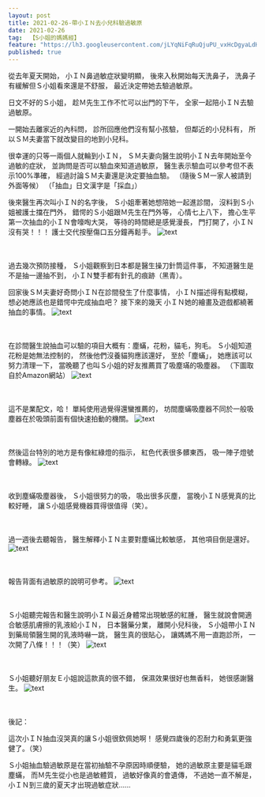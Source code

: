 ```yaml
---
layout: post
title: 2021-02-26-帶小ＩＮ去小兒科驗過敏原
date: 2021-02-26
tag:  【S小姐的媽媽經】
feature: "https://lh3.googleusercontent.com/jLYqNiFqRuQjuPU_vxHcDgyaLdHX1_zeZ1VvAvbG_lpd3LMHsC11DKL8iY1iKpN2IoEdXrPRX_1ppIrp362d3Bd3x5jdzbW29K6cj-NypgCxKX004QB9W3ybsP6yLECfINZGgh8E4Tg=w2400"
published: true
---
```


從去年夏天開始，
小ＩＮ鼻過敏症狀變明顯，
後來入秋開始每天洗鼻子，
洗鼻子有緩解但Ｓ小姐看來還是不舒服，
最近決定帶她去驗過敏原。


日文不好的Ｓ小姐，
趁Ｍ先生工作不忙可以出門的下午，
全家一起陪小ＩＮ去驗過敏原。

一開始去離家近的內科問，
診所回應他們沒有幫小孩驗，
但鄰近的小兒科有，
所以ＳＭ夫妻當下就改變目的地到小兒科。


很幸運的只等一兩個人就輪到小ＩＮ，
ＳＭ夫妻向醫生說明小ＩＮ去年開始至今過敏的症狀，
並詢問是否可以驗血來知道過敏原，
醫生表示驗血可以參考但不表示100%準確，
經過討論ＳＭ夫妻還是決定要抽血驗。
（隨後ＳＭ一家人被請到外面等候）
（「抽血」日文漢字是「採血」）


後來醫生再次叫小ＩＮ的名字後，
Ｓ小姐牽著她想陪她一起進診間，
沒料到Ｓ小姐被護士擋在門外，
錯愕的Ｓ小姐跟Ｍ先生在門外等，
心情七上八下，
擔心生平第一次抽血的小ＩＮ會嚎啕大哭，
等待的時間總是感覺漫長，
門打開了，小ＩＮ沒有哭！！！
護士交代按壓傷口五分鐘再鬆手。
![text](https://lh3.googleusercontent.com/jLYqNiFqRuQjuPU_vxHcDgyaLdHX1_zeZ1VvAvbG_lpd3LMHsC11DKL8iY1iKpN2IoEdXrPRX_1ppIrp362d3Bd3x5jdzbW29K6cj-NypgCxKX004QB9W3ybsP6yLECfINZGgh8E4Tg=w2400)


<br><br>
過去幾次預防接種，
Ｓ小姐觀察到日本都是醫生操刀針筒這件事，
不知道醫生是不是抽一邊抽不到，
小ＩＮ雙手都有針孔的痕跡（黑青）。


回家後ＳＭ夫妻好奇問小ＩＮ在診間發生了什麼事情，
小ＩＮ描述得有點模糊，
想必她應該也是錯愕中完成抽血吧？
接下來的幾天
小ＩＮ她的繪畫及遊戲都繞著抽血的事情。
![text](https://lh3.googleusercontent.com/m-btbGyGZUwb-bfuP9oUngkiAu5-vKPwFl9d342OQR5C2ISeYzOlzeVe2Fof0-hGxxS0ML3XOnGxH-pJmnq1ZdbyBoTwsCwlT88sCgMKctopAk1GxuJnHf3mypRXOyGqQtbYbDnWUQg=w2400)


<br><br>
在診間醫生說抽血可以驗的項目大概有：塵蟎，花粉，貓毛，狗毛。
Ｓ小姐知道花粉是她無法控制的，
然後他們沒養貓狗應該還好，
至於「塵蟎」，
她應該可以努力清理一下，
當晚聽了也叫Ｓ小姐的好友推薦買了吸塵璊的吸塵器。
（下圖取自於Amazon網站）
![text](https://lh3.googleusercontent.com/YWq_swQ1o865bEJ2_4El3wRt43q3ezE3JmfI0D9ekXD1d4oRqRRj5kvPMLz7CcdnlErOJdOMTrLbL_Qtb_9KkUNmJ8Zhq79tv7nJ6pseQgYAV36St1AXV7HPbRtMvqP6QDeL3bD6Zgk=w2400)


<br><br>
這不是業配文，哈！
單純使用過覺得還蠻推薦的，
坊間塵蟎吸塵器不同於一般吸塵器在於吸頭前面有個快速拍動的機關。
![text](https://lh3.googleusercontent.com/58q469jUw2b4vfudrGJ766q_5MHSU9lcODOa8w9cPv2UJ1UcMwYwo3PZrgVGXbk8uL8_AkCkRYEK1AmacQrcxoxXT_JgqG9Ho4zTJhqdiThK58egty9g_AN4BJZ6-Ot3E-d51DYxcoI=w2400)


<br><br>
然後這台特別的地方是有像紅綠燈的指示，
紅色代表很多髒東西，
吸一陣子燈號會轉綠。
![text](https://lh3.googleusercontent.com/DS8wbPMhvkzu6LBqCJIlaO2hC6i6P48Z3bUMJclEJ-5X3zhJJugd81ICDxKgbKYTw7X5bDwmofuxx2bsMjSJ62EndbU5uqtfAPYMdbvW8nOHqxDzYaUxVU-4PDBMl3McuwVs6NXZ9O4=w2400)


<br><br>
收到塵蟎吸塵器後，
Ｓ小姐很努力的吸，
吸出很多灰塵，
當晚小ＩＮ感覺真的比較好睡，
讓Ｓ小姐感覺機器買得很值得（笑）。


<br><br>
過一週後去聽報告，
醫生解釋小ＩＮ主要對塵蟎比較敏感，
其他項目倒是還好。
![text](https://lh3.googleusercontent.com/bv2gMsOuaxN9IGw6_nE-DN_Ln0NfcCwjxmFE81fEsCiM3fSUXSAu06F3-ZPs1WBFnrOu-o9ha-PLk9HY7OX9NmPVlLVc0vTBaxtYIOFwoeX-aOL97NyB3EzsfQ6QMWlZt7M4nMXKplw=w2400)


<br><br>
報告背面有過敏原的說明可參考。
![text](https://lh3.googleusercontent.com/yZdVOp7he9kOjuPf5vQaJ94U8IbbWeKLatBtPbMy6YGh4kbwqCzaszudVrGAC_ue9GeYjIPkFk06RalRcPbYRIjHkRGA47OUh3Xe79EyrdLLKD2M2VkFqAyBA3TgzPKHAqOxsdBcEwk=w2400)


<br><br>
Ｓ小姐聽完報告和醫生說明小ＩＮ最近身體常出現敏感的紅腫，
醫生就說會開適合敏感肌膚擦的乳液給小ＩＮ，
日本醫藥分業，
離開小兒科後，
Ｓ小姐帶小ＩＮ到藥局領醫生開的乳液時嚇一跳，
醫生真的很貼心，
讓媽媽不用一直跑診所，
一次開了八條！！！（笑）
![text](https://lh3.googleusercontent.com/esQAgZ92mv5zy0tD081oAa2UcGB_c5cWHjkF3O4YRFN35Nar0ZQnzkh3615VBJr0GxYTU2m7SErlpCqMtDtLDj1Upq7DExg0sEPDAtbWNDQQl04Zq9lPqIWjDNuxKLgO6VJl5r6azMI=w2400)


<br><br>
Ｓ小姐聽好朋友Ｅ小姐說這款真的很不錯，
保濕效果很好也無香料，
她很感謝醫生。
![text](https://lh3.googleusercontent.com/vgqQbJ1xfCanDDd0rfDy6hgAUEfrixu1A0tvoPn3gn-Oz7whDBaqFVROSXkm9mp3yWBsUfHPE9Zi4iFERhMPsdg6cMCjpTb-qm_Qhdd4jxCsnSRxc9fqvUaM6Qv_yLqwJO9E7MHLfh4=w2400)


<br><br>
後記：


這次小ＩＮ抽血沒哭真的讓Ｓ小姐很欽佩她啊！
感覺四歲後的忍耐力和勇氣更強健了。（笑）


Ｓ小姐抽血驗過敏原是在當初抽驗不孕原因時順便驗，
她的過敏原主要是貓毛跟塵蟎，
而Ｍ先生從小也是過敏體質，
過敏好像真的會遺傳，
不過她一直不解是，
小ＩＮ到三歲的夏天才出現過敏症狀......

